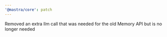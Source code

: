 ```yaml
---
'@mastra/core': patch
---
```


Removed an extra llm call that was needed for the old Memory API but is no longer needed
